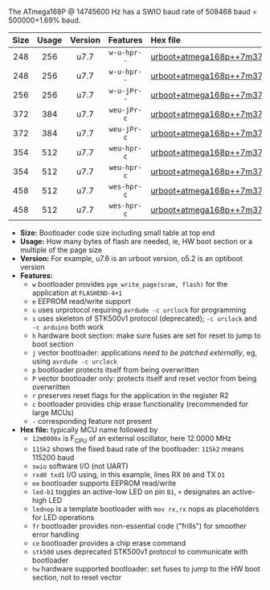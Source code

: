 The ATmega168P @ 14745600 Hz has a SWIO baud rate of 508468 baud = 500000+1.69% baud.

|Size|Usage|Version|Features|Hex file|
|:-:|:-:|:-:|:-:|:--|
|248|256|u7.7|`w-u-hpr--`|[urboot+atmega168p++7m3728x++250k0_swio_rxd0_txd1_led+b5_hw.hex](https://raw.githubusercontent.com/stefanrueger/urboot.hex/main/mcus/atmega168p/external_oscillator/fcpu++7m3728_Hz/br++250k0_bps/urboot+atmega168p++7m3728x++250k0_swio_rxd0_txd1_led+b5_hw.hex)|
|248|256|u7.7|`w-u-hpr--`|[urboot+atmega168p++7m3728x++250k0_swio_rxd0_txd1_lednop_hw.hex](https://raw.githubusercontent.com/stefanrueger/urboot.hex/main/mcus/atmega168p/external_oscillator/fcpu++7m3728_Hz/br++250k0_bps/urboot+atmega168p++7m3728x++250k0_swio_rxd0_txd1_lednop_hw.hex)|
|256|256|u7.7|`w-u-jPr--`|[urboot+atmega168p++7m3728x++250k0_swio_rxd0_txd1.hex](https://raw.githubusercontent.com/stefanrueger/urboot.hex/main/mcus/atmega168p/external_oscillator/fcpu++7m3728_Hz/br++250k0_bps/urboot+atmega168p++7m3728x++250k0_swio_rxd0_txd1.hex)|
|372|384|u7.7|`weu-jPr-c`|[urboot+atmega168p++7m3728x++250k0_swio_rxd0_txd1_ee_led+b5_fr_ce.hex](https://raw.githubusercontent.com/stefanrueger/urboot.hex/main/mcus/atmega168p/external_oscillator/fcpu++7m3728_Hz/br++250k0_bps/urboot+atmega168p++7m3728x++250k0_swio_rxd0_txd1_ee_led+b5_fr_ce.hex)|
|372|384|u7.7|`weu-jPr-c`|[urboot+atmega168p++7m3728x++250k0_swio_rxd0_txd1_ee_lednop_fr_ce.hex](https://raw.githubusercontent.com/stefanrueger/urboot.hex/main/mcus/atmega168p/external_oscillator/fcpu++7m3728_Hz/br++250k0_bps/urboot+atmega168p++7m3728x++250k0_swio_rxd0_txd1_ee_lednop_fr_ce.hex)|
|354|512|u7.7|`weu-hpr-c`|[urboot+atmega168p++7m3728x++250k0_swio_rxd0_txd1_ee_led+b5_fr_ce_hw.hex](https://raw.githubusercontent.com/stefanrueger/urboot.hex/main/mcus/atmega168p/external_oscillator/fcpu++7m3728_Hz/br++250k0_bps/urboot+atmega168p++7m3728x++250k0_swio_rxd0_txd1_ee_led+b5_fr_ce_hw.hex)|
|354|512|u7.7|`weu-hpr-c`|[urboot+atmega168p++7m3728x++250k0_swio_rxd0_txd1_ee_lednop_fr_ce_hw.hex](https://raw.githubusercontent.com/stefanrueger/urboot.hex/main/mcus/atmega168p/external_oscillator/fcpu++7m3728_Hz/br++250k0_bps/urboot+atmega168p++7m3728x++250k0_swio_rxd0_txd1_ee_lednop_fr_ce_hw.hex)|
|458|512|u7.7|`wes-hpr-c`|[urboot+atmega168p++7m3728x++250k0_swio_rxd0_txd1_ee_led+b5_fr_ce_stk500_hw.hex](https://raw.githubusercontent.com/stefanrueger/urboot.hex/main/mcus/atmega168p/external_oscillator/fcpu++7m3728_Hz/br++250k0_bps/urboot+atmega168p++7m3728x++250k0_swio_rxd0_txd1_ee_led+b5_fr_ce_stk500_hw.hex)|
|458|512|u7.7|`wes-hpr-c`|[urboot+atmega168p++7m3728x++250k0_swio_rxd0_txd1_ee_lednop_fr_ce_stk500_hw.hex](https://raw.githubusercontent.com/stefanrueger/urboot.hex/main/mcus/atmega168p/external_oscillator/fcpu++7m3728_Hz/br++250k0_bps/urboot+atmega168p++7m3728x++250k0_swio_rxd0_txd1_ee_lednop_fr_ce_stk500_hw.hex)|

- **Size:** Bootloader code size including small table at top end
- **Usage:** How many bytes of flash are needed, ie, HW boot section or a multiple of the page size
- **Version:** For example, u7.6 is an urboot version, o5.2 is an optiboot version
- **Features:**
  + `w` bootloader provides `pgm_write_page(sram, flash)` for the application at `FLASHEND-4+1`
  + `e` EEPROM read/write support
  + `u` uses urprotocol requiring `avrdude -c urclock` for programming
  + `s` uses skeleton of STK500v1 protocol (deprecated); `-c urclock` and `-c arduino` both work
  + `h` hardware boot section: make sure fuses are set for reset to jump to boot section
  + `j` vector bootloader: applications *need to be patched externally*, eg, using `avrdude -c urclock`
  + `p` bootloader protects itself from being overwritten
  + `P` vector bootloader only: protects itself and reset vector from being overwritten
  + `r` preserves reset flags for the application in the register R2
  + `c` bootloader provides chip erase functionality (recommended for large MCUs)
  + `-` corresponding feature not present
- **Hex file:** typically MCU name followed by
  + `12m0000x` is F<sub>CPU</sub> of an external oscillator, here 12.0000 MHz
  + `115k2` shows the fixed baud rate of the bootloader: `115k2` means 115200 baud
  + `swio` software I/O (not UART)
  + `rxd0 txd1` I/O using, in this example, lines RX `D0` and TX `D1`
  + `ee` bootloader supports EEPROM read/write
  + `led-b1` toggles an active-low LED on pin `B1`, `+` designates an active-high LED
  + `lednop` is a template bootloader with `mov rx,rx` nops as placeholders for LED operations
  + `fr` bootloader provides non-essential code ("frills") for smoother error handling
  + `ce` bootloader provides a chip erase command
  + `stk500` uses deprecated STK500v1 protocol to communicate with bootloader
  + `hw` hardware supported bootloader: set fuses to jump to the HW boot section, not to reset vector
